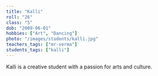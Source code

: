 ```yaml
---
title: "Kalli"
roll: "26"
class: "5"
dob: "2009-06-01"
hobbies: ["Art", "Dancing"]
photo: "/images/students/kalli.jpg"
teachers_tags: ["mr-verma"]
students_tags: ["kalli"]
---
```


Kalli is a creative student with a passion for arts and culture.